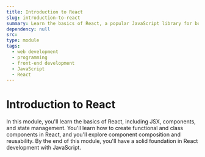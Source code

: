 ```yaml
---
title: Introduction to React
slug: introduction-to-react
summary: Learn the basics of React, a popular JavaScript library for building user interfaces. Master JSX, components, and state management with our course.
dependency: null
src:
type: module
tags:
  - web development
  - programming
  - front-end development
  - JavaScript
  - React
---
```


# Introduction to React

In this module, you'll learn the basics of React, including JSX, components, and state management. You'll learn how to create functional and class components in React, and you'll explore component composition and reusability. By the end of this module, you'll have a solid foundation in React development with JavaScript.
